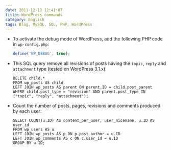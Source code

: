 ```yaml
---
date: 2011-12-13 12:41:07
title: WordPress commands
category: English
tags: Blog, MySQL, SQL, PHP, WordPress
---
```


- To activate the debug mode of WordPress, add the following PHP code in `wp-config.php`:

  ```php
  define('WP_DEBUG', true);
  ```

- This SQL query remove all revisions of posts having the `topic`, `reply` and `attachment` type (tested on WordPress 3.1.x):

  ```mysql
  DELETE child.*
  FROM wp_posts AS child
  LEFT JOIN wp_posts AS parent ON parent.ID = child.post_parent
  WHERE child.post_type = "revision" AND parent.post_type IN ("topic", "reply", "attachment");
  ```

- Count the number of posts, pages, revisions and comments produced by each user:

  ```mysql
  SELECT COUNT(u.ID) AS content_per_user, user_nicename, u.ID AS user_id
  FROM wp_users AS u
  LEFT JOIN wp_posts AS p ON p.post_author = u.ID
  LEFT JOIN wp_comments AS c ON c.user_id = u.ID
  GROUP BY u.ID;
  ```
